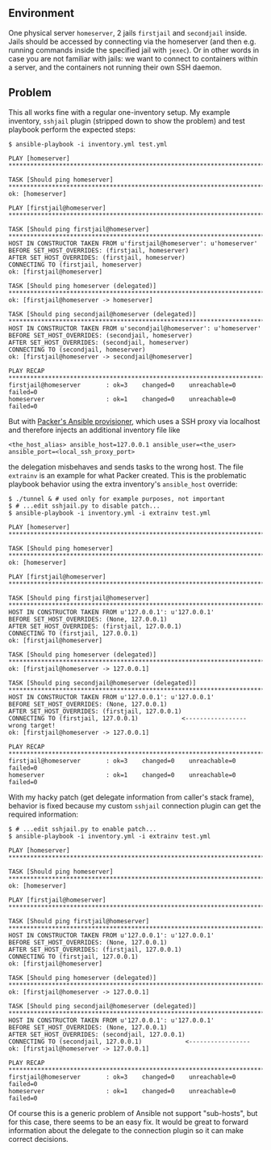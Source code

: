 ## Environment

One physical server `homeserver`, 2 jails `firstjail` and `secondjail` inside.
Jails should be accessed by connecting via the homeserver (and then e.g.
running commands inside the specified jail with `jexec`). Or in other words
in case you are not familiar with jails: we want to connect to containers
within a server, and the containers not running their own SSH daemon.

## Problem

This all works fine with a regular one-inventory setup. My example inventory,
`sshjail` plugin (stripped down to show the problem) and test playbook perform
the expected steps:

```
$ ansible-playbook -i inventory.yml test.yml

PLAY [homeserver] ******************************************************************************************************************************************

TASK [Should ping homeserver] ******************************************************************************************************************************
ok: [homeserver]

PLAY [firstjail@homeserver] ********************************************************************************************************************************

TASK [Should ping firstjail@homeserver] ********************************************************************************************************************
HOST IN CONSTRUCTOR TAKEN FROM u'firstjail@homeserver': u'homeserver'
BEFORE SET_HOST_OVERRIDES: (firstjail, homeserver)
AFTER SET_HOST_OVERRIDES: (firstjail, homeserver)
CONNECTING TO (firstjail, homeserver)
ok: [firstjail@homeserver]

TASK [Should ping homeserver (delegated)] ******************************************************************************************************************
ok: [firstjail@homeserver -> homeserver]

TASK [Should ping secondjail@homeserver (delegated)] *******************************************************************************************************
HOST IN CONSTRUCTOR TAKEN FROM u'secondjail@homeserver': u'homeserver'
BEFORE SET_HOST_OVERRIDES: (secondjail, homeserver)
AFTER SET_HOST_OVERRIDES: (secondjail, homeserver)
CONNECTING TO (secondjail, homeserver)
ok: [firstjail@homeserver -> secondjail@homeserver]

PLAY RECAP *************************************************************************************************************************************************
firstjail@homeserver       : ok=3    changed=0    unreachable=0    failed=0
homeserver                 : ok=1    changed=0    unreachable=0    failed=0
```

But with [Packer's Ansible provisioner](https://www.packer.io/docs/provisioners/ansible.html),
which uses a SSH proxy via localhost and therefore injects an additional
inventory file like

```
<the_host_alias> ansible_host=127.0.0.1 ansible_user=<the_user> ansible_port=<local_ssh_proxy_port>
```

the delegation misbehaves and sends tasks to the wrong host. The file
`extrainv` is an example for what Packer created. This is the
problematic playbook behavior using the extra inventory's `ansible_host`
override:

```
$ ./tunnel & # used only for example purposes, not important
$ # ...edit sshjail.py to disable patch...
$ ansible-playbook -i inventory.yml -i extrainv test.yml

PLAY [homeserver] ******************************************************************************************************************************************

TASK [Should ping homeserver] ******************************************************************************************************************************
ok: [homeserver]

PLAY [firstjail@homeserver] ********************************************************************************************************************************

TASK [Should ping firstjail@homeserver] ********************************************************************************************************************
HOST IN CONSTRUCTOR TAKEN FROM u'127.0.0.1': u'127.0.0.1'
BEFORE SET_HOST_OVERRIDES: (None, 127.0.0.1)
AFTER SET_HOST_OVERRIDES: (firstjail, 127.0.0.1)
CONNECTING TO (firstjail, 127.0.0.1)
ok: [firstjail@homeserver]

TASK [Should ping homeserver (delegated)] ******************************************************************************************************************
ok: [firstjail@homeserver -> 127.0.0.1]

TASK [Should ping secondjail@homeserver (delegated)] *******************************************************************************************************
HOST IN CONSTRUCTOR TAKEN FROM u'127.0.0.1': u'127.0.0.1'
BEFORE SET_HOST_OVERRIDES: (None, 127.0.0.1)
AFTER SET_HOST_OVERRIDES: (firstjail, 127.0.0.1)
CONNECTING TO (firstjail, 127.0.0.1)            <----------------- wrong target!
ok: [firstjail@homeserver -> 127.0.0.1]

PLAY RECAP *************************************************************************************************************************************************
firstjail@homeserver       : ok=3    changed=0    unreachable=0    failed=0
homeserver                 : ok=1    changed=0    unreachable=0    failed=0
```

With my hacky patch (get delegate information from caller's stack frame),
behavior is fixed because my custom `sshjail` connection plugin can get
the required information:

```
$ # ...edit sshjail.py to enable patch...
$ ansible-playbook -i inventory.yml -i extrainv test.yml

PLAY [homeserver] ******************************************************************************************************************************************

TASK [Should ping homeserver] ******************************************************************************************************************************
ok: [homeserver]

PLAY [firstjail@homeserver] ********************************************************************************************************************************

TASK [Should ping firstjail@homeserver] ********************************************************************************************************************
HOST IN CONSTRUCTOR TAKEN FROM u'127.0.0.1': u'127.0.0.1'
BEFORE SET_HOST_OVERRIDES: (None, 127.0.0.1)
AFTER SET_HOST_OVERRIDES: (firstjail, 127.0.0.1)
CONNECTING TO (firstjail, 127.0.0.1)
ok: [firstjail@homeserver]

TASK [Should ping homeserver (delegated)] ******************************************************************************************************************
ok: [firstjail@homeserver -> 127.0.0.1]

TASK [Should ping secondjail@homeserver (delegated)] *******************************************************************************************************
HOST IN CONSTRUCTOR TAKEN FROM u'127.0.0.1': u'127.0.0.1'
BEFORE SET_HOST_OVERRIDES: (None, 127.0.0.1)
AFTER SET_HOST_OVERRIDES: (secondjail, 127.0.0.1)
CONNECTING TO (secondjail, 127.0.0.1)            <-----------------
ok: [firstjail@homeserver -> 127.0.0.1]

PLAY RECAP *************************************************************************************************************************************************
firstjail@homeserver       : ok=3    changed=0    unreachable=0    failed=0
homeserver                 : ok=1    changed=0    unreachable=0    failed=0
```

Of course this is a generic problem of Ansible not support "sub-hosts", but
for this case, there seems to be an easy fix.
It would be great to forward information about the delegate to the connection
plugin so it can make correct decisions.
